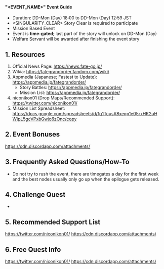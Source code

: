 


#### __**"<EVENT_NAME>" Event Guide**__
- Duration: DD-Mon (Day) 18:00 to DD-Mon (Day) 12:59 JST
- <SINGULARITY_CLEAR> Story Clear is required to participate
- Mission Based Event
- Event is __time-gated__; last part of the story will unlock on DD-Mon (Day)
- Welfare Servant will be awarded after finishing the event story

## __**1. Resources**__
1. Official News Page: https://news.fate-go.jp/
2. Wikia: https://fategrandorder.fandom.com/wiki/
3. Appmedia (Japanese; Fastest to Update): https://appmedia.jp/fategrandorder/
    - Story Battles: https://appmedia.jp/fategrandorder/
    - Mission List: https://appmedia.jp/fategrandorder/
4. niconikon01 (Drop Maps/Recommended Support): https://twitter.com/niconikon01/
5. Mission List Spreadsheet: https://docs.google.com/spreadsheets/d/1q1TcusA8xeqp1e05rxHK2uHWjpL5gcVPxbGwjo6zOnc/copy

## __**2. Event Bonuses**__
https://cdn.discordapp.com/attachments/

## __**3. Frequently Asked Questions/How-To**__
- Do not try to rush the event, there are timegates a day for the first week and the best nodes usually only go up when the epilogue gets released.

## __**4. Challenge Quest**__
-

## __**5. Recommended Support List**__
<https://twitter.com/niconikon01/>
https://cdn.discordapp.com/attachments/

## __**6. Free Quest Info**__
<https://twitter.com/niconikon01/>
https://cdn.discordapp.com/attachments/
